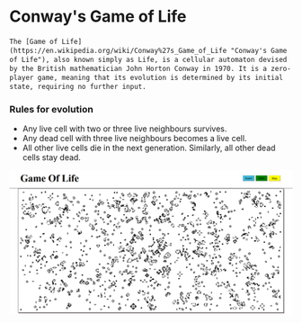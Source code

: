 # Conway's Game of Life
    The [Game of Life](https://en.wikipedia.org/wiki/Conway%27s_Game_of_Life "Conway's Game of Life"), also known simply as Life, is a cellular automaton devised by the British mathematician John Horton Conway in 1970. It is a zero-player game, meaning that its evolution is determined by its initial state, requiring no further input.

### Rules for evolution
  * Any live cell with two or three live neighbours survives.
  * Any dead cell with three live neighbours becomes a live cell.
  * All other live cells die in the next generation. Similarly, all other dead cells stay dead.

![CGOL](Result.png)